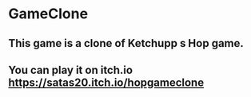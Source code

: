 # GameClone
## This game is  a clone of Ketchupp s Hop game.
##  You can play it on itch.io https://satas20.itch.io/hopgameclone
